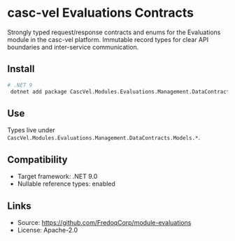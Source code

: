 # casc-vel Evaluations Contracts

Strongly typed request/response contracts and enums for the Evaluations module in the casc-vel platform. Immutable record types for clear API boundaries and inter-service communication.

## Install

```bash
# .NET 9
 dotnet add package CascVel.Modules.Evaluations.Management.DataContracts
```

## Use

Types live under `CascVel.Modules.Evaluations.Management.DataContracts.Models.*`.

## Compatibility
- Target framework: .NET 9.0
- Nullable reference types: enabled

## Links
- Source: https://github.com/FredoqCorp/module-evaluations
- License: Apache-2.0
